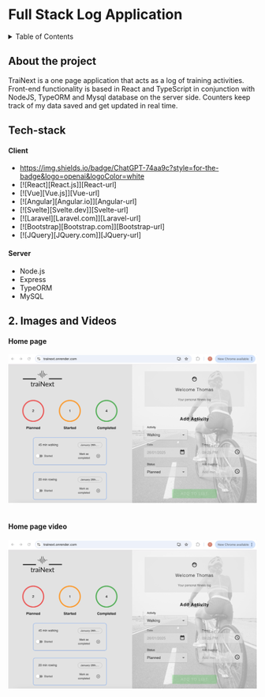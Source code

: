 # Full Stack Log Application

<!-- TABLE OF CONTENTS -->
<details>
  <summary>Table of Contents</summary>
  <ol>
    <li>
      <a href="#about-the-project">About The Project</a>
      <ul>
        <li><a href="#tech-stack">Built With</a></li>
      </ul>
    </li>
    <li>
      <a href="#getting-started">Getting Started</a>
      <ul>
        <li><a href="#prerequisites">Prerequisites</a></li>
        <li><a href="#installation">Installation</a></li>
      </ul>
    </li>
    <li><a href="#usage">Usage</a></li>
    <li><a href="#roadmap">Roadmap</a></li>
    <li><a href="#contributing">Contributing</a></li>
    <li><a href="#license">License</a></li>
    <li><a href="#contact">Contact</a></li>
    <li><a href="#acknowledgments">Acknowledgments</a></li>
  </ol>
</details>

## About the project

TraiNext is a one page application that acts as a log of training activities. Front-end functionality is based in React and TypeScript in conjunction with NodeJS, TypeORM and Mysql database on the server side. Counters keep track of my data saved and get updated in real time.

## Tech-stack

#### Client

- https://img.shields.io/badge/ChatGPT-74aa9c?style=for-the-badge&logo=openai&logoColor=white
- [![React][React.js]][React-url]
- [![Vue][Vue.js]][Vue-url]
- [![Angular][Angular.io]][Angular-url]
- [![Svelte][Svelte.dev]][Svelte-url]
- [![Laravel][Laravel.com]][Laravel-url]
- [![Bootstrap][Bootstrap.com]][Bootstrap-url]
- [![JQuery][JQuery.com]][JQuery-url]

#### Server

- Node.js
- Express
- TypeORM
- MySQL

## 2. Images and Videos

#### Home page

![Reference Image](/trainext/public/screenshots/trainext-main.jpg)&nbsp;

#### Home page video

[![Home page video](/trainext/public/screenshots/trainext-main.jpg)](https://vimeo.com/897581654 "Home page video - Click to Watch!")
